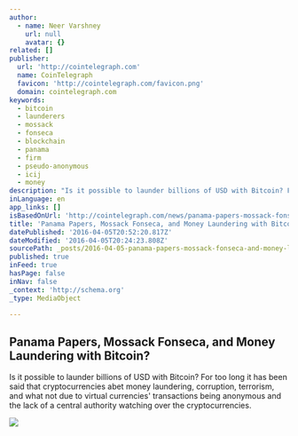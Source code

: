 ```yaml
---
author:
  - name: Neer Varshney
    url: null
    avatar: {}
related: []
publisher:
  url: 'http://cointelegraph.com'
  name: CoinTelegraph
  favicon: 'http://cointelegraph.com/favicon.png'
  domain: cointelegraph.com
keywords:
  - bitcoin
  - launderers
  - mossack
  - fonseca
  - blockchain
  - panama
  - firm
  - pseudo-anonymous
  - icij
  - money
description: "Is it possible to launder billions of USD with Bitcoin? For too long it has been said that cryptocurrencies abet money laundering, corruption, terrorism, and what not due to virtual currencies' transactions being anonymous and the lack of a central authority watching over the cryptocurrencies."
inLanguage: en
app_links: []
isBasedOnUrl: 'http://cointelegraph.com/news/panama-papers-mossack-fonseca-and-money-laundering-with-bitcoin'
title: 'Panama Papers, Mossack Fonseca, and Money Laundering with Bitcoin?'
datePublished: '2016-04-05T20:52:20.817Z'
dateModified: '2016-04-05T20:24:23.808Z'
sourcePath: _posts/2016-04-05-panama-papers-mossack-fonseca-and-money-laundering-with-bi.md
published: true
inFeed: true
hasPage: false
inNav: false
_context: 'http://schema.org'
_type: MediaObject

---
```

<article style=""><h1>Panama Papers, Mossack Fonseca, and Money Laundering with Bitcoin?</h1><p>Is it possible to launder billions of USD with Bitcoin? For too long it has been said that cryptocurrencies abet money laundering, corruption, terrorism, and what not due to virtual currencies' transactions being anonymous and the lack of a central authority watching over the cryptocurrencies.</p><img src="http://cointelegraph.com/images/725_aHR0cDovL2NvaW50ZWxlZ3JhcGguY29tL3N0b3JhZ2UvdXBsb2Fkcy92aWV3LzAxMzQzYTU3N2U4ZDNkOTU5MDdhYzg5MDAzODcwZTRjLnBuZw==.jpg" /></article>